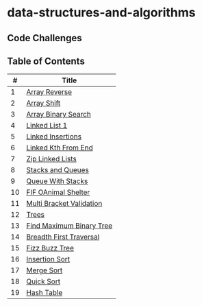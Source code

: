 # data-structures-and-algorithms

## Code Challenges

## Table of Contents

| #   | Title                                                            |
| --- | ---------------------------------------------------------------- |
| 1   | [Array Reverse](./arrayReverse/README.md)                        |
| 2   | [Array Shift](./arrayShift/README.md)                            |
| 3   | [Array Binary Search](./arrayBinarySearch/README.md)             |
| 4   | [Linked List 1](./Data-Structures/linkedList/README.md)          |
| 5   | [Linked Insertions](./Data-Structures/linkedList/README2.md)     |
| 6   | [Linked Kth From End](./Data-Structures/linkedList/README3.md)   |
| 7   | [Zip Linked Lists](./llZip/README.md)                            |
| 8   | [Stacks and Queues](./Data-Structures/stacksAndQueues/README.md) |
| 9   | [Queue With Stacks](./queueWithStacks/README.md)                 |
| 10  | [FIF OAnimal Shelter](./fifoAnimalShelter/README.md)             |
| 11  | [Multi Bracket Validation](./multiBracketValidation/README.md)   |
| 12  | [Trees](./tree/README.md)                                        |
| 13  | [Find Maximum Binary Tree](./tree/README2.md)                    |
| 14  | [Breadth First Traversal](./tree/README3.md)                     |
| 15  | [Fizz Buzz Tree](./fizzBuzzTree/README.md)                       |
| 16  | [Insertion Sort](./insertionSort/README.md)                      |
| 17  | [Merge Sort](./mergeSort/README.md)                              |
| 18  | [Quick Sort](./quickSort/README.md)                              |
| 19  | [Hash Table](./Data-Structures/hashTable/README.md)              |
